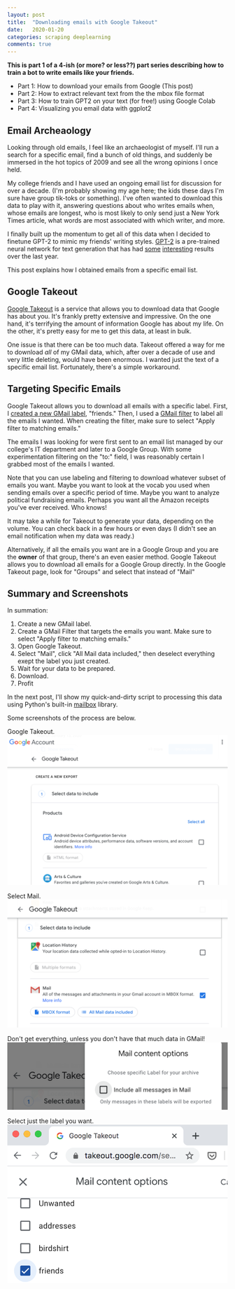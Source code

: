 ```yaml
---
layout: post
title:  "Downloading emails with Google Takeout"
date:   2020-01-20
categories: scraping deeplearning
comments: true
---
```


**This is part 1 of a 4-ish (or more? or less??) part series describing how to train a bot to write emails like your friends.**

- Part 1: How to download your emails from Google (This post)
- Part 2: How to extract relevant text from the the mbox file format
- Part 3: How to train GPT2 on your text (for free!) using Google Colab
- Part 4: Visualizing you email data with ggplot2

## Email Archeaology

Looking through old emails, I feel like an archaeologist of myself.
I'll run a search for a specific email, find a bunch of old things, and suddenly be immersed in the hot topics of 2009 and see all the wrong opinions I once held.

My college friends and I have used an ongoing email list for discussion for over a decade.
(I'm probably showing my age here; the kids these days I'm sure have group tik-toks or something).
I've often wanted to download this data to play with it, answering questions about who writes emails when, whose emails are longest, who is most likely to only send just a New York Times article, what words are most associated with which writer, and more.

I finally built up the momentum to get all of this data when I decided to finetune GPT-2 to mimic my friends' writing styles.
[GPT-2](https://openai.com/blog/better-language-models/) 
is a pre-trained neural network for text generation that has had 
[some](https://www.gwern.net/GPT-2)
[interesting](https://slatestarcodex.com/2020/01/06/a-very-unlikely-chess-game/)
results over the last year.

This post explains how I obtained emails from a specific email list.


## Google Takeout

[Google Takeout](https://takeout.google.com) is a service that allows you to download data that Google has about you.
It's frankly pretty extensive and impressive.
On the one hand, it's terrifying the amount of information Google has about my life.
On the other, it's pretty easy for me to get this data, at least in bulk.

One issue is that there can be too much data.
Takeout offered a way for me to download *all* of my GMail data, which, after over a decade of use and very little deleting, would have been enormous.
I wanted just the text of a specific email list.
Fortunately, there's a simple workaround.


## Targeting Specific Emails

Google Takeout allows you to download all emails with a specific label.
First, I [created a new GMail label](https://support.google.com/mail/answer/118708?co=GENIE.Platform%3DDesktop&hl=en&oco=0), "friends."
Then, I used a [GMail filter](https://support.google.com/mail/answer/6579?hl=en) to label all the emails I wanted.
When creating the filter, make sure to select "Apply filter to matching emails."

The emails I was looking for were first sent to an email list managed by our college's IT department and later to a Google Group.
With some experimentation filtering on the "to:" field, I was reasonably certain I grabbed most of the emails I wanted.

Note that you can use labeling and filtering to download whatever subset of emails you want.
Maybe you want to look at the vocab you used when sending emails over a specific period of time.
Maybe you want to analyze political fundraising emails.
Perhaps you want all the Amazon receipts you've ever received.
Who knows!

It may take a while for Takeout to generate your data, depending on the volume.
You can check back in a few hours or even days (I didn't see an email notification when my data was ready.)

Alternatively, if all the emails you want are in a Google Group and you are the **owner** of that group, there's an even easier method.
Google Takeout allows you to download all emails for a Google Group directly.
In the Google Takeout page, look for "Groups" and select that instead of "Mail"

## Summary and Screenshots

In summation:

1. Create a new GMail label.
2. Create a GMail Filter that targets the emails you want. 
    Make sure to select "Apply filter to matching emails."
3. Open Google Takeout.
4. Select "Mail", click "All Mail data included," then deselect everything exept the label you just created.
5. Wait for your data to be prepared.
6. Download.
7. Profit

In the next post, I'll show my quick-and-dirty script to processing this data using Python's built-in [mailbox](https://docs.python.org/3.7/library/mailbox.html) library.

Some screenshots of the process are below.

Google Takeout.
![Google Takeout](/figs/2020-01-20-download-gmail/takeout.png)


Select Mail.
![Select Mail](/figs/2020-01-20-download-gmail/mail.png)


Don't get everything, unless you don't have that much data in GMail!
![Don't get everything, unless you don't have that much data in GMail!](/figs/2020-01-20-download-gmail/deselect.png)


Select just the label you want.
![Select just the label you want.](/figs/2020-01-20-download-gmail/label.png)


